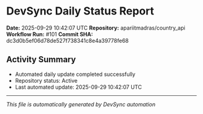 # DevSync Daily Status Report

**Date:** 2025-09-29 10:42:07 UTC
**Repository:** apariitmadras/country_api
**Workflow Run:** #101
**Commit SHA:** dc3d0b5ef06d78de527f738341c8e4a39778fe68

## Activity Summary
- Automated daily update completed successfully
- Repository status: Active
- Last automated update: 2025-09-29 10:42:07 UTC

---
*This file is automatically generated by DevSync automation*

